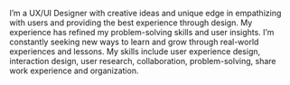 I’m a UX/UI Designer with creative ideas and unique edge in empathizing with users and providing the best  experience through design. My experience has refined my problem-solving skills and user insights. I’m constantly seeking new ways to learn and grow through real-world experiences and lessons. My skills include user experience design, interaction design, user research, collaboration, problem-solving, share work experience and organization.
